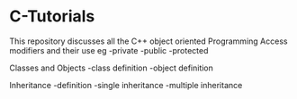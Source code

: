 # C-Tutorials
This repository discusses all the C++ object oriented Programming
Access modifiers and their use eg
-private
-public
-protected

Classes and Objects
-class definition
-object definition

Inheritance
-definition
-single  inheritance
-multiple inheritance
